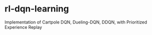# rl-dqn-learning
Implementation of Cartpole DQN, Dueling-DQN, DDQN, with Prioritized Experience Replay
